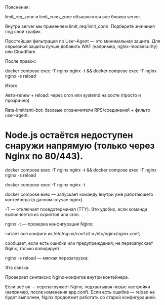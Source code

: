Пояснения:

limit_req_zone и limit_conn_zone объявляются вне блоков server.

Внутри server мы применяем limit_req/limit_conn. Подберите значения под свой трафик.

Простейшая фильтрация по User-Agent — это минимальная защита. Для серьёзной защиты лучше добавить WAF (например, nginx-modsecurity) или Cloudflare.


После правок:

docker compose exec -T nginx nginx -t && docker compose exec -T nginx nginx -s reload

Итого

Авто-renew + reload: через cron или systemd на хосте (просто и прозрачно).

Rate-limit/anti-bot: базовые ограничители RPS/соединений + фильтр user-agent.

Node.js остаётся недоступен снаружи напрямую (только через Nginx по 80/443).
=====================
docker compose exec -T nginx nginx -t && docker compose exec -T nginx nginx -s reload

docker compose exec -T nginx nginx -t

docker compose exec — запускает команду внутри уже работающего контейнера (в данном случае nginx).

-T — отключает псевдотерминал (TTY). Это удобно, если команда выполняется из скриптов или cron.

nginx -t — проверка конфигурации Nginx:

читает все конфиги из /etc/nginx/conf.d/ и /etc/nginx/nginx.conf;

сообщает, если есть ошибки или предупреждения;
не перезапускает Nginx, только валидирует.

nginx -s reload — мягкая перезагрузка:

Эта связка:

Проверяет синтаксис Nginx-конфигов внутри контейнера.

Если всё ок — перезагружает Nginx, подхватывая новые настройки (например, после изменения app.conf).
Если есть ошибка — reload не будет выполнен, Nginx продолжит работать со старой конфигурацией.